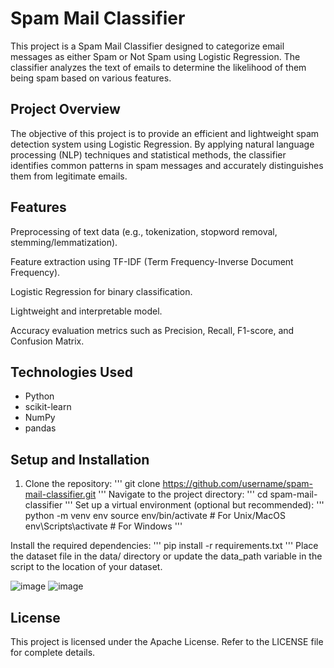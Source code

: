 # Spam Mail Classifier
This project is a Spam Mail Classifier designed to categorize email messages as either Spam or Not Spam using Logistic Regression. The classifier analyzes the text of emails to determine the likelihood of them being spam based on various features.

## Project Overview

The objective of this project is to provide an efficient and lightweight spam detection system using Logistic Regression. By applying natural language processing (NLP) techniques and statistical methods, the classifier identifies common patterns in spam messages and accurately distinguishes them from legitimate emails.

## Features

Preprocessing of text data (e.g., tokenization, stopword removal, stemming/lemmatization).

Feature extraction using TF-IDF (Term Frequency-Inverse Document Frequency).

Logistic Regression for binary classification.

Lightweight and interpretable model.

Accuracy evaluation metrics such as Precision, Recall, F1-score, and Confusion Matrix.

## Technologies Used
<ul>
<li>Python</li>

<li>scikit-learn</li>

<li>NumPy</li>

<li>pandas</li>
</ul>

## Setup and Installation

1. Clone the repository:
'''
git clone https://github.com/username/spam-mail-classifier.git
'''
Navigate to the project directory:
'''
cd spam-mail-classifier
'''
Set up a virtual environment (optional but recommended):
'''
python -m venv env
source env/bin/activate  # For Unix/MacOS
env\Scripts\activate    # For Windows
'''

Install the required dependencies:
'''
pip install -r requirements.txt
'''
Place the dataset file in the data/ directory or update the data_path variable in the script to the location of your dataset.

![image](https://github.com/user-attachments/assets/cdac64dc-b0f7-419a-bc0a-193a53bb4ced)
![image](https://github.com/user-attachments/assets/ec5ef8fb-8fa4-45eb-8be2-b885de485280)

## License

This project is licensed under the Apache License. Refer to the LICENSE file for complete details.
